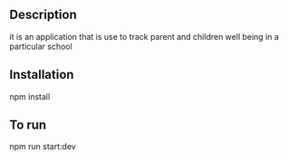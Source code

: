 

## Description

it is an application that is use to track parent and children well being in a particular school

## Installation
npm install

## To run 
npm run start:dev

